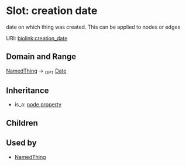 # Slot: creation date


date on which thing was created. This can be applied to nodes or edges

URI: [biolink:creation_date](https://w3id.org/biolink/vocab/creation_date)
## Domain and Range

[NamedThing](NamedThing.md) ->  <sub>OPT</sub> [Date](Date.md)
## Inheritance

 *  is_a: [node property](node_property.md)
## Children

## Used by

 * [NamedThing](NamedThing.md)
